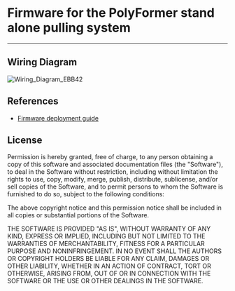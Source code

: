 # Firmware for the PolyFormer stand alone pulling system
---

## Wiring Diagram
![Wiring_Diagram_EBB42](https://user-images.githubusercontent.com/55605342/206941306-63c65b8e-e5c7-4ce9-bf41-2111f33de0be.png)



## References

* [Firmware deployment guide](firmware_deployment_guide.md)


## License

Permission is hereby granted, free of charge, to any person obtaining a copy of this software and associated documentation files (the "Software"), to deal in the Software without restriction, including without limitation the rights to use, copy, modify, merge, publish, distribute, sublicense, and/or sell copies of the Software, and to permit persons to whom the Software is furnished to do so, subject to the following conditions:

The above copyright notice and this permission notice shall be included in all copies or substantial portions of the Software.

THE SOFTWARE IS PROVIDED "AS IS", WITHOUT WARRANTY OF ANY KIND, EXPRESS OR IMPLIED, INCLUDING BUT NOT LIMITED TO THE WARRANTIES OF MERCHANTABILITY, FITNESS FOR A PARTICULAR PURPOSE AND NONINFRINGEMENT. IN NO EVENT SHALL THE AUTHORS OR COPYRIGHT HOLDERS BE LIABLE FOR ANY CLAIM, DAMAGES OR OTHER LIABILITY, WHETHER IN AN ACTION OF CONTRACT, TORT OR OTHERWISE, ARISING FROM, OUT OF OR IN CONNECTION WITH THE SOFTWARE OR THE USE OR OTHER DEALINGS IN THE SOFTWARE.

<!-- # PolyFormerFW
Firmware for the PolyFormer stand alone pulling system

Compilation instructions

1.  Install Arduino IDE
    You get the latest Arduino IDE here:
    http://arduino.cc/en/Main/Software

3.  Install STM32CubeIDE
	Download and install STM32CubeProgrammer from the 'STM32CubePrg' folder here https://drive.google.com/drive/folders/1L-q9MlswSXPIMe1Jg1lsA1I1AFvQ9x0S?usp=sharing.

	(Alternatively you can download by following URL: https://www.st.com/en/development-tools/stm32cubeprog.html
	Warning: it is necessary to create a my.st.com account, if using this link.)

2.  Install STM32Duino
	Once Arduino IDE is installed, launch Arduino IDE then go to File > Preferences
	In “Additional Boards Manager URLs”, enter the following URL : https://raw.githubusercontent.com/stm32duino/BoardManagerFiles/master/STM32/package_stm_index.json
	Enter “OK”
	Then : Tools > Board : ___ > Boards Manager...
	Enter in the search bar “STM32” or “stm” and download the package by clicking on install.

4.  Install the required libraries
	Go to Sketch > Library and choose "Manage Libraries..."
	Search for, and install the following (and any dependancies if prompted):
	"NTC_Thermistor"
	"PID"
	"Bounce2"
	"U8g2"
	"TCMenu"
	"GyverNTC"
	"TMCStepper"

5.  Start Arduino IDE and open the file "PolyFormerFW.ino"

5.  Select the board and port to upload via in the arduino ide.
	Launch Arduino IDE with a STM32 plugged in USB on the computer.
	Go to Tools > Board: ___ > STM32 boards groups... > and choose "Generic STM32G0 series"
	Then go to Tools > Board part number: ___ and choose "Generic G0B1RBTx"
	Go to Tools > USB support:___ and choose "CDC (generic 'Serial' supersede U(S)ART)"
	In Tools > Upload method: ___ choose STM32CubeProgrammer (DFU)
	Then : Tools > Port: ___ and choose the corresponding port to your STM32 board.

6.  Check PolyFormerFW.ino for hints, if something needs to be checked or modified.

7.  Upload the firmware with the upload button (right arrow in toolbar). -->
